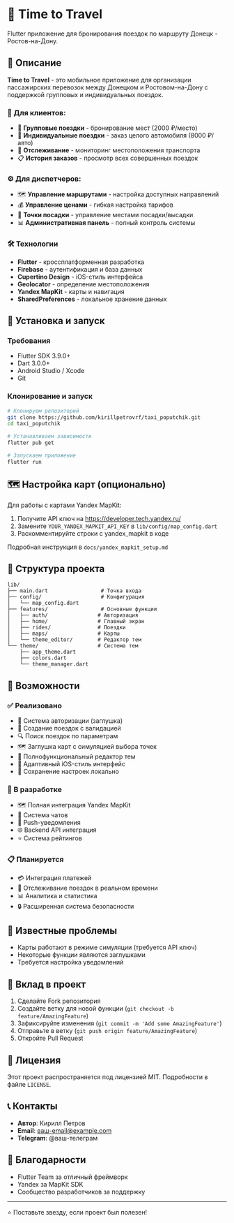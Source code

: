 # 🚗 Time to Travel

Flutter приложение для бронирования поездок по маршруту Донецк - Ростов-на-Дону.

## 📱 Описание

**Time to Travel** - это мобильное приложение для организации пассажирских перевозок между Донецком и Ростовом-на-Дону с поддержкой групповых и индивидуальных поездок.

### 👤 Для клиентов:
- 🎫 **Групповые поездки** - бронирование мест (2000 ₽/место)
- 🚙 **Индивидуальные поездки** - заказ целого автомобиля (8000 ₽/авто)
- 📍 **Отслеживание** - мониторинг местоположения транспорта
- 📋 **История заказов** - просмотр всех совершенных поездок

### ⚙️ Для диспетчеров:
- 🗺️ **Управление маршрутами** - настройка доступных направлений
- 💰 **Управление ценами** - гибкая настройка тарифов
- 📍 **Точки посадки** - управление местами посадки/высадки
- 📊 **Административная панель** - полный контроль системы

### 🛠️ Технологии

- **Flutter** - кроссплатформенная разработка
- **Firebase** - аутентификация и база данных
- **Cupertino Design** - iOS-стиль интерфейса
- **Geolocator** - определение местоположения
- **Yandex MapKit** - карты и навигация
- **SharedPreferences** - локальное хранение данных

## 🚀 Установка и запуск

### Требования

- Flutter SDK 3.9.0+
- Dart 3.0.0+
- Android Studio / Xcode
- Git

### Клонирование и запуск

```bash
# Клонируем репозиторий
git clone https://github.com/kirillpetrovrf/taxi_poputchik.git
cd taxi_poputchik

# Устанавливаем зависимости
flutter pub get

# Запускаем приложение
flutter run
```

## 🗺️ Настройка карт (опционально)

Для работы с картами Yandex MapKit:

1. Получите API ключ на https://developer.tech.yandex.ru/
2. Замените `YOUR_YANDEX_MAPKIT_API_KEY` в `lib/config/map_config.dart`
3. Раскомментируйте строки с yandex_mapkit в коде

Подробная инструкция в `docs/yandex_mapkit_setup.md`

## 📁 Структура проекта

```
lib/
├── main.dart                 # Точка входа
├── config/                   # Конфигурация
│   └── map_config.dart
├── features/                 # Основные функции
│   ├── auth/                # Авторизация
│   ├── home/                # Главный экран
│   ├── rides/               # Поездки
│   ├── maps/                # Карты
│   └── theme_editor/        # Редактор тем
└── theme/                   # Система тем
    ├── app_theme.dart
    ├── colors.dart
    └── theme_manager.dart
```

## 🎨 Возможности

### ✅ Реализовано

- 🔐 Система авторизации (заглушка)
- 🚕 Создание поездок с валидацией
- 🔍 Поиск поездок по параметрам
- 🗺️ Заглушка карт с симуляцией выбора точек
- 🎨 Полнофункциональный редактор тем
- 📱 Адаптивный iOS-стиль интерфейс
- 💾 Сохранение настроек локально

### 🔄 В разработке

- 🗺️ Полная интеграция Yandex MapKit
- 💬 Система чатов
- 🔔 Push-уведомления
- 🌐 Backend API интеграция
- ⭐ Система рейтингов

### 📋 Планируется

- 💳 Интеграция платежей
- 🚗 Отслеживание поездок в реальном времени
- 📊 Аналитика и статистика
- 🔒 Расширенная система безопасности

## 🐛 Известные проблемы

- Карты работают в режиме симуляции (требуется API ключ)
- Некоторые функции являются заглушками
- Требуется настройка уведомлений

## 🤝 Вклад в проект

1. Сделайте Fork репозитория
2. Создайте ветку для новой функции (`git checkout -b feature/AmazingFeature`)
3. Зафиксируйте изменения (`git commit -m 'Add some AmazingFeature'`)
4. Отправьте в ветку (`git push origin feature/AmazingFeature`)
5. Откройте Pull Request

## 📄 Лицензия

Этот проект распространяется под лицензией MIT. Подробности в файле `LICENSE`.

## 📞 Контакты

- **Автор**: Кирилл Петров
- **Email**: ваш-email@example.com
- **Telegram**: @ваш-телеграм

## 🙏 Благодарности

- Flutter Team за отличный фреймворк
- Yandex за MapKit SDK
- Сообщество разработчиков за поддержку

---

⭐ Поставьте звезду, если проект был полезен!
